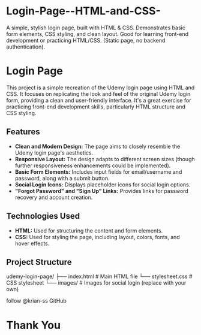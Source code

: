 # Login-Page--HTML-and-CSS-
A simple, stylish login page, built with HTML &amp; CSS. Demonstrates basic form elements, CSS styling, and clean layout.  Good for learning front-end development or practicing HTML/CSS. (Static page, no backend authentication).

# Login Page

This project is a simple recreation of the Udemy login page using HTML and CSS. It focuses on replicating the look and feel of the original Udemy login form, providing a clean and user-friendly interface.  It's a great exercise for practicing front-end development skills, particularly HTML structure and CSS styling.

## Features

*   **Clean and Modern Design:**  The page aims to closely resemble the Udemy login page's aesthetics.
*   **Responsive Layout:** The design adapts to different screen sizes (though further responsiveness enhancements could be implemented).
*   **Basic Form Elements:** Includes input fields for email/username and password, along with a submit button.
*   **Social Login Icons:**  Displays placeholder icons for social login options.
*   **"Forgot Password" and "Sign Up" Links:** Provides links for password recovery and account creation.

## Technologies Used

*   **HTML:**  Used for structuring the content and form elements.
*   **CSS:** Used for styling the page, including layout, colors, fonts, and hover effects.

## Project Structure

udemy-login-page/
├── index.html       # Main HTML file
└── stylesheet.css  # CSS stylesheet
└── images/         # Images for social login (replace with your own)

follow @krian-ss GitHub

# Thank You
